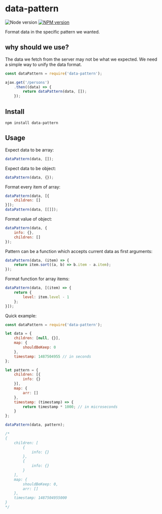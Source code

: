 # data-pattern

![Node version][node-image] [![NPM version][npm-image]][npm-url]

Format data in the specific pattern we wanted.

## why should we use?

The data we fetch from the server may not be what we expected. We need a simple way to unify the data format.

```javascript
const dataPattern = require('data-pattern');

ajax.get('/persons')
    .then((data) => {
        return dataPattern(data, []);
    });
```

## Install

```
npm install data-pattern
```

## Usage

Expect data to be array:

```javascript
dataPattern(data, []);
```

Expect data to be object:

```javascript
dataPattern(data, {});
```

Format every item of array:

```javascript
dataPattern(data, [{
    children: []
}]);
dataPattern(data, [[]]);
```

Format value of object:

```javascript
dataPattern(data, {
    info: {},
    children: []
});
```

Pattern can be a function which accepts current data as first arguments:

```javascript
dataPattern(data, (item) => {
    return item.sort((a, b) => b.item - a.item);
});
```

Format function for array items:

```javascript
dataPattern(data, [(item) => {
    return {
        level: item.level - 1
    };
}]);
```

Quick example:

```javascript
const dataPattern = require('data-pattern');

let data = {
    children: [null, {}],
    map: {
        shouldBeKeep: 0
    },
    timestamp: 1487504955 // in seconds
};

let pattern = {
    children: [{
        info: {}
    }],
    map: {
        arr: []
    },
    timestamp: (timestamp) => {
        return timestamp * 1000; // in microseconds
    }
};

dataPattern(data, pattern);

/*
{
    children: [
        {
            info: {}
        },
        {
            info: {}
        }
    ],
    map: {
        shouldBeKeep: 0,
        arr: []
    },
    timestamp: 1487504955000
}
*/
```

[npm-url]: https://www.npmjs.com/package/data-pattern
[npm-image]: https://img.shields.io/npm/v/data-pattern.svg

[node-image]: https://img.shields.io/node/v/data-pattern.svg
